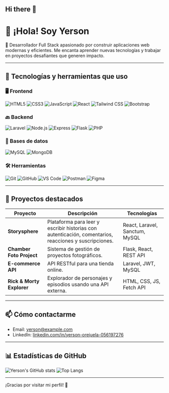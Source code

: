 ## Hi there 👋

# 👋 ¡Hola! Soy Yerson

🎯 Desarrollador Full Stack apasionado por construir aplicaciones web modernas y eficientes. Me encanta aprender nuevas tecnologías y trabajar en proyectos desafiantes que generen impacto.

---

## 🧠 Tecnologías y herramientas que uso

### 🖥️ Frontend

![HTML5](https://img.shields.io/badge/-HTML5-E34F26?style=flat&logo=html5&logoColor=white)
![CSS3](https://img.shields.io/badge/-CSS3-1572B6?style=flat&logo=css3)
![JavaScript](https://img.shields.io/badge/-JavaScript-F7DF1E?style=flat&logo=javascript&logoColor=black)
![React](https://img.shields.io/badge/-React-61DAFB?style=flat&logo=react&logoColor=black)
![Tailwind CSS](https://img.shields.io/badge/-Tailwind%20CSS-38B2AC?style=flat&logo=tailwind-css&logoColor=white)
![Bootstrap](https://img.shields.io/badge/-Bootstrap-7952B3?style=flat&logo=bootstrap&logoColor=white)

### 🔙 Backend

![Laravel](https://img.shields.io/badge/-Laravel-F05340?style=flat&logo=laravel&logoColor=white)
![Node.js](https://img.shields.io/badge/-Node.js-339933?style=flat&logo=node.js&logoColor=white)
![Express](https://img.shields.io/badge/-Express.js-000000?style=flat&logo=express&logoColor=white)
![Flask](https://img.shields.io/badge/-Flask-000000?style=flat&logo=flask&logoColor=white)
![PHP](https://img.shields.io/badge/-PHP-777BB4?style=flat&logo=php&logoColor=white)

### 💾 Bases de datos

![MySQL](https://img.shields.io/badge/-MySQL-4479A1?style=flat&logo=mysql&logoColor=white)
![MongoDB](https://img.shields.io/badge/-MongoDB-47A248?style=flat&logo=mongodb&logoColor=white)

### 🛠️ Herramientas

![Git](https://img.shields.io/badge/-Git-F05032?style=flat&logo=git&logoColor=white)
![GitHub](https://img.shields.io/badge/-GitHub-181717?style=flat&logo=github&logoColor=white)
![VS Code](https://img.shields.io/badge/-VS%20Code-007ACC?style=flat&logo=visual-studio-code&logoColor=white)
![Postman](https://img.shields.io/badge/-Postman-FF6C37?style=flat&logo=postman&logoColor=white)
![Figma](https://img.shields.io/badge/-Figma-F24E1E?style=flat&logo=figma&logoColor=white)

---

## 📁 Proyectos destacados

| Proyecto | Descripción | Tecnologías |
|---------|-------------|-------------|
| **Storysphere** | Plataforma para leer y escribir historias con autenticación, comentarios, reacciones y suscripciones. | React, Laravel, Sanctum, MySQL |
| **Chamber Foto Project** | Sistema de gestión de proyectos fotográficos. | Flask, React, REST API |
| **E-commerce API** | API RESTful para una tienda online. | Laravel, JWT, MySQL |
| **Rick & Morty Explorer** | Explorador de personajes y episodios usando una API externa. | HTML, CSS, JS, Fetch API |

---

## 📫 Cómo contactarme

- Email: yerson@example.com
- LinkedIn: [linkedin.com/in/yerson-orejuela-056197276](https://linkedin.com/in/yerson-orejuela-056197276)

---

## 📊 Estadísticas de GitHub

![Yerson's GitHub stats](https://github-readme-stats.vercel.app/api?username=yey10&show_icons=true&theme=radical)
![Top Langs](https://github-readme-stats.vercel.app/api/top-langs/?username=yey10&layout=compact&theme=radical)

---

¡Gracias por visitar mi perfil! 🚀

